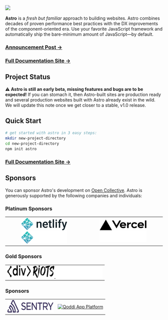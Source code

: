 <a href="https://astro.build">
  <img src="https://github.com/natemoo-re/astro/blob/hero/assets/social/banner.svg?raw=true" />
</a>

**Astro** is a _fresh but familiar_ approach to building websites. Astro combines decades of proven performance best practices with the DX improvements of the component-oriented era. Use your favorite JavaScript framework and automatically ship the bare-minimum amount of JavaScript—by default.


### [Announcement Post →](https://astro.build/blog/introducing-astro)

### [Full Documentation Site →](https://docs.astro.build/)

## Project Status

⚠️ **Astro is still an early beta, missing features and bugs are to be expected!** If you can stomach it, then Astro-built sites are production ready and several production websites built with Astro already exist in the wild. We will update this note once we get closer to a stable, v1.0 release.

## Quick Start

```bash
# get started with astro in 3 easy steps:
mkdir new-project-directory
cd new-project-directory
npm init astro
```

### [Full Documentation Site →](https://docs.astro.build/)

## Sponsors

You can sponsor Astro's development on [Open Collective][oc]. Astro is generously supported by the following companies and individuals:

### Platinum Sponsors

<table>
  <tbody>
    <tr>
      <td align="center"><a href="https://www.netlify.com/#gh-light-mode-only" target="_blank"><img width="147" height="40" src="https://raw.githubusercontent.com/withastro/astro/main/.github/assets/netlify.svg#gh-light-mode-only" alt="Netlify" /></a><a href="https://www.netlify.com/#gh-dark-mode-only" target="_blank"><img width="147" height="40" src="https://raw.githubusercontent.com/withastro/astro/main/.github/assets/netlify-dark.svg#gh-dark-mode-only" alt="Netlify" />
      </a></td>
      <td align="center"><a href="https://www.vercel.com/#gh-light-mode-only" target="_blank"><img width="150" height="34" src="https://raw.githubusercontent.com/withastro/astro/main/.github/assets/vercel.svg#gh-light-mode-only" alt="Vercel" /></a><a href="https://www.vercel.com/#gh-dark-mode-only"><img width="150" height="34" src="https://raw.githubusercontent.com/withastro/astro/main/.github/assets/vercel-dark.svg#gh-dark-mode-only" alt="Vercel" />
      </a></td>
    </tr>
  </tbody>
</table>

### Gold Sponsors

<table>
  <tbody>
    <tr>
      <td align="center">
        <a href="https://divRIOTS.com#gh-light-mode-only" target="_blank">
        <img width="150" height="40" src="https://raw.githubusercontent.com/withastro/astro/main/.github/assets/divriots.svg#gh-light-mode-only" alt="‹div›RIOTS" />
        </a>
        <a href="https://divRIOTS.com#gh-dark-mode-only" target="_blank">
        <img width="150" height="40" src="https://raw.githubusercontent.com/withastro/astro/main/.github/assets/divriots-dark.svg#gh-dark-mode-only" alt="‹div›RIOTS" />
        </a>
      </td>
    </tr>
  </tbody>
</table>

### Sponsors

<table>
  <tbody>
    <tr>
      <td align="center"><a href="https://sentry.io" target="_blank"><img width="147" height="40" src="https://raw.githubusercontent.com/withastro/astro/main/.github/assets/sentry.svg" alt="Sentry" /></a></td><td align="center"><a href="https://qoddi.com" target="_blank"><img width="147" height="40" src="https://devcenter.qoddi.com/wp-content/uploads/2021/11/blog-transparent-logo-1.png" alt="Qoddi App Platform" /></a></td>
    </tr>
  </tbody>
</table>

[oc]: https://opencollective.com/astrodotbuild
